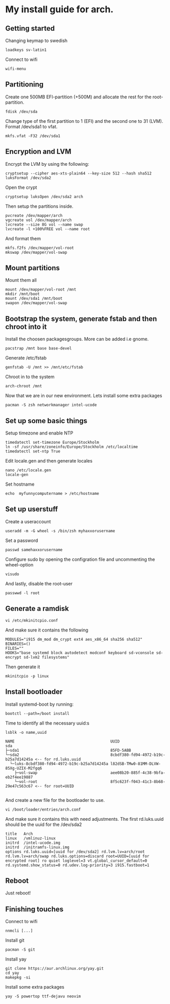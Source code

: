 # My install guide for arch.

## Getting started
Changing keymap to swedish  
```  
loadkeys sv-latin1   
```   

Connect to wifi
```
wifi-menu
```

## Partitioning
Create one 500MB EFI-partition (+500M) and allocate the rest for the root-partition.
```
fdisk /dev/sda
```

Change type of the first partition to 1 (EFI) and the second one to 31 (LVM).
Format /dev/sda1 to vfat.
```
mkfs.vfat -F32 /dev/sda1
```

## Encryption and LVM

Encrypt the LVM by using the following:  
```
cryptsetup --cipher aes-xts-plain64 --key-size 512 --hash sha512 luksFormat /dev/sda2
```

Open the crypt
```
cryptsetup luksOpen /dev/sda2 arch
```

Then setup the partitions inside.
```
pvcreate /dev/mapper/arch  
vgcreate vol /dev/mapper/arch  
lvcreate --size 8G vol --name swap  
lvcreate -l +100%FREE vol --name root  
```
And format them
```
mkfs.f2fs /dev/mapper/vol-root  
mkswap /dev/mapper/vol-swap
```

## Mount partitions

Mount them all
```
mount /dev/mapper/vol-root /mnt  
mkdir /mnt/boot  
mount /dev/sda1 /mnt/boot  
swapon /dev/mapper/vol-swap  
```

## Bootstrap the system, generate fstab and then chroot into it
Install the choosen packagesgroups. More can be added i.e gnome.
```
pacstrap /mnt base base-devel
```

Generate /etc/fstab
```
genfstab -U /mnt >> /mnt/etc/fstab
```

Chroot in to the system
```
arch-chroot /mnt
```

Now that we are in our new environment. Lets install some extra packages
```
pacman -S zsh networkmanager intel-ucode
```

## Set up some basic things
Setup timezone and enable NTP
```
timedatectl set-timezone Europe/Stockholm
ln -sf /usr/share/zoneinfo/Europe/Stockholm /etc/localtime
timedatectl set-ntp True
```

Edit locale.gen and then generate locales
```
nano /etc/locale.gen  
locale-gen
```

Set hostname
```
echo  myfunnycomputername > /etc/hostname
```

## Set up userstuff
Create a useraccount
```
useradd -m -G wheel -s /bin/zsh myhaxxorusername
```

Set a password
```
passwd samehaxxorusername
```

Configure sudo by opening the configration file and uncommenting the wheel-option
```
visudo
```
And lastly, disable the root-user
```
passwwd -l root
```
## Generate a ramdisk

```
vi /etc/mkinitcpio.conf
```

And make sure it contains the following
```
MODULES="i915 dm_mod dm_crypt ext4 aes_x86_64 sha256 sha512"  
BINARIES=()  
FILES=""  
HOOKS="base systemd block autodetect modconf keyboard sd-vconsole sd-encrypt sd-lvm2 filesystems"  
```

Then generate it
```
mkinitcpio -p linux
```

## Install bootloader
Install systemd-boot by running:
```
bootctl --path=/boot install
```

Time to identify all the necessary uuid:s
```
lsblk -o name,uuid  

NAME                                          UUID  
sda                                             
├─sda1                                        85FD-5ABB  
└─sda2                                        8cbdf380-fd94-4972-b19c-b25a7d14245a <-- for rd.luks.uuid  
  └─luks-8cbdf380-fd94-4972-b19c-b25a7d14245a l82dSB-TMw0-81MM-DLVW-85Xg-UZIX-M2fgq6  
    ├─vol-swap                                aee08b20-885f-4c38-9bfa-eb2f4ee19887  
    └─vol-root                                8f5c623f-f043-41c3-8b68-29e47c563c67 <-- for root=UUID  
  
```

And create a new file for the bootloader to use.
```
vi /boot/loader/entries/arch.conf
```

And make sure it contains this with need adjustments. The first rd.luks.uuid should be the uuid for the /dev/sda2
```
title	Arch  
linux	/vmlinuz-linux  
initrd	/intel-ucode.img  
initrd	/initramfs-linux.img  
options rd.luks.uuid=[uuid for /dev/sda2] rd.lvm.lv=arch/root rd.lvm.lv=arch/swap rd.luks.options=discard root=UUID=[uuid for encrypted root] ro quiet loglevel=3 vt.global_cursor_default=0 rd.systemd.show_status=0 rd.udev.log-priority=3 i915.fastboot=1  
```


## Reboot
Just reboot!

## Finishing touches 
Connect to wifi
```
nnmcli [...]
```
Install git
```
pacman -S git
```

Install yay
```
git clone https://aur.archlinux.org/yay.git  
cd yay  
makepkg -si  
```
Install some extra packages
```
yay -S powertop ttf-dejavu neovim
```






